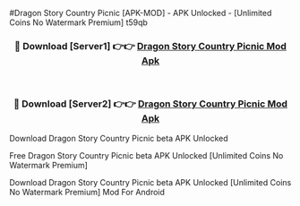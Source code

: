 #Dragon Story Country Picnic [APK-MOD] - APK Unlocked - [Unlimited Coins No Watermark Premium] t59qb



<div align="center">

<h3>🔴 Download [Server1] 👉👉 <a href="https://momento.my/?title=Dragon_Story_Country_Picnic">Dragon Story Country Picnic Mod Apk</a></h3><br>

<h3>🔴 Download [Server2] 👉👉 <a href="https://momento.my/?title=Dragon_Story_Country_Picnic">Dragon Story Country Picnic Mod Apk</a></h3>
</div>



Download Dragon Story Country Picnic beta APK Unlocked

Free Dragon Story Country Picnic beta APK Unlocked [Unlimited Coins No Watermark Premium]

Download Dragon Story Country Picnic beta APK Unlocked [Unlimited Coins No Watermark Premium] Mod For Android
